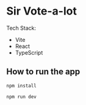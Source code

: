 # Sir Vote-a-lot

Tech Stack:

-   Vite
-   React
-   TypeScript

## How to run the app

```js
npm install
```

```js
npm run dev
```
